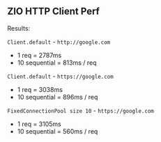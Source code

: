 ZIO HTTP Client Perf
--------------------

Results:

`Client.default` - `http://google.com`
 - 1 req = 2787ms
 - 10 sequential = 813ms / req

`Client.default` - `https://google.com`
 - 1 req = 3038ms
 - 10 sequential = 896ms / req

`FixedConnectionPool size 10` - `https://google.com`
 - 1 req = 3105ms
 - 10 sequential = 560ms / req
